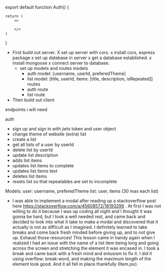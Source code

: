 export default function Auth() {
    
    return (
        <>

        </>
    )
}

- First build out server.
    X set up server with cors.
        x install cors, express package
    x set up database in server
        x get a database established.
        x install mongoose
        x connect server to database.
    - set up models and routes
        models
        - auth model: [username, userId, preferedTheme]
        - list model: [title, userId, items: [title, description, isRepeated]]
        routes
        - auth route
        - list route
- Then build out client

endpoints i will need

auth
- sign up and sign in with jwts token and user object
- change theme of website (extra)
list
- create a list
- get all lists of a user by userId
- delete list by userId
- update list description
- adds list items
- updates list items to complete
- updates list items text
- deletes list items
- resets list so that repeatables are set to incomplete


Models:
user: username, preferedTheme
list: user, items (30 max each list)

- I was able to implement a modal after reading up a stackoverflow post here https://stackoverflow.com/a/45608572/18193299 . At first I was not willing to do it because I was up coding all night and I thought it was gonna be hard, but I took a well needed rest, and came back and decided to look into what it take to make a modal and discovered that it actually is not as difficult as I imagined. I definitely learned to take breaks and come back fresh minded before giving up, and to not give up. Exhaust those resources! This lesson came in handy again when I realized I had an issue with the name of a list item being long and going across the screen and stretching the element it was encased in. I took a break and came back with a fresh mind and entusism to fix it. I did it using overflow: break-word, and making the maximum length of the element look good. And it all fell in place thankfully (Item.jsx).